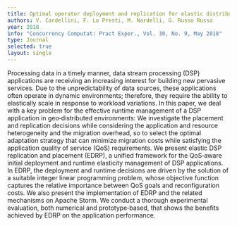 ```yaml
---
title: Optimal operator deployment and replication for elastic distributed data stream processing
authors: V. Cardellini, F. Lo Presti, M. Nardelli, G. Russo Russo
year: 2018
info: "Concurrency Computat: Pract Exper., Vol. 30, No. 9, May 2018"
type: Journal
selected: true
layout: single
---
```


Processing data in a timely manner, data stream processing (DSP) applications are receiving an increasing interest for building new pervasive services. Due to the unpredictability of data sources, these applications often operate in dynamic environments; therefore, they require the ability to elastically scale in response to workload variations. In this paper, we deal with a key problem for the effective runtime management of a DSP application in geo‐distributed environments: We investigate the placement and replication decisions while considering the application and resource heterogeneity and the migration overhead, so to select the optimal adaptation strategy that can minimize migration costs while satisfying the application quality of service (QoS) requirements. We present elastic DSP replication and placement (EDRP), a unified framework for the QoS‐aware initial deployment and runtime elasticity management of DSP applications. In EDRP, the deployment and runtime decisions are driven by the solution of a suitable integer linear programming problem, whose objective function captures the relative importance between QoS goals and reconfiguration costs. We also present the implementation of EDRP and the related mechanisms on Apache Storm. We conduct a thorough experimental evaluation, both numerical and prototype‐based, that shows the benefits achieved by EDRP on the application performance.
